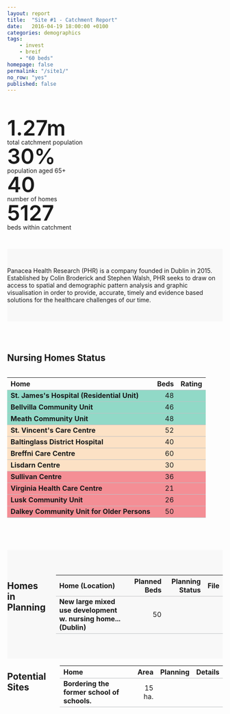 ```yaml
---
layout: report
title:  "Site #1 - Catchment Report"
date:   2016-04-19 18:00:00 +0100
categories: demographics
tags: 
    - invest
    - breif
    - "60 beds"
homepage: false
permalink: "/site1/"
no_row: "yes"
published: false
---
```


<style type="text/css">
@media only screen and (max-width: 39.9375em) {
  .section {
    width: 100%;
    padding-left:20px;
    padding-right:20px;
    padding-top:3em;
    padding-bottom: 3em;
  }
  
  .large-quote {
    margin-left: 0;
    font-size: 1.2rem;
  }
  .page-title {
    font-size: 24px;
    line-height: 2.0625rem;
  }
  .callout {
    margin-bottom: 0;
  }
}
@media screen and (min-width: 40em) {
.section {
    padding: 3em 0;
}
.large-quote {font-size: 2rem;margin-left: -2em;max-width: 50rem;}
}
iframe  {border: 0;height: 560px;}
    .bleed-section {
        margin-left: -15%;
        margin-right: -15%;
        margin-left: calc(50% - 50vw - 0.9375rem);
        margin-right: calc(50% - 50vw - 0.9375rem);
    }
    .minus-1 {margin-top:-16px; }
.dark {color: #fff;}
.fill-darkgrey {
    background-color: #505050;
}
.fill-grey {
    background-color:#f8f8f8; 
}
.big-image {background-image:url(//api.mapbox.com/styles/v1/rusty/cil9y7vpr0072c4lxn6udy0sj/static/-4.779787,53.396119,5.80,0.00,0.00/1274x569@2x?access_token=pk.eyJ1IjoicnVzdHkiLCJhIjoib0FjUkJybyJ9.V9QoXck_1Z18MhpwyIE2Og); }
footer {display: none;}

/* MATRIX Table CSS */
.matrix table {width: 100%;}
.matrix table tbody {border:none;background-color:transparent; }
.matrix table th {font-weight: 700; }
.matrix table th.col {text-align: left;}
.matrix table tbody tr, .matrix table tbody tr:nth-child(even) {background: transparent;}

.matrix thead {border: none;}

.dark .matrix table td,.dark .matrix table th {
    border-bottom: 1px solid #f1f1f1;
}
.matrix table td, .matrix table th {
    border-bottom: 1px solid #bfc1c3;
}
.matrix table td:first-child {
        border-left: none; 
        font-weight: 700;
        text-align: left;
    }
.matrix table td:last-child{border-right:none;}
table td.numeric,table th.numeric {text-align: right;}

span.top {
    font-size: 3.5em;
    font-weight: 600;
    display: block;
    clear: both;
    line-height: 1;
}
.green {background-color: rgba(39,182,145,0.5) !important;}
.or {background-color: rgba(252,197,142,0.5) !important;}
.re {background-color: rgba(235,33,46,0.5) !important;}
</style>

<div class="row section">
<div class=" medium-10 small-centered small-up-1 medium-up-4 large-up-4">
<div class="column"> <span class="top">1.27m</span>
<span class="top-captian">total catchment population</span></div>

<div class="column"><span class="top">30%</span>
<span class="top-captian">population aged 65+</span></div>

<div class="column"><span class="top">40</span>
<span class="top-captian">number of homes</span></div>

<div class="column"><span class="top">5127</span>
<span class="top-captian">beds within catchment</span></div>
</div>
</div>

<div class="fill-grey">
<div class="row section medium-8 small-centered " markdown="1">
Panacea Health Research (PHR) is a company founded in Dublin in 2015. Established by Colin Broderick and Stephen Walsh, PHR seeks to draw on access to spatial and demographic  pattern analysis and graphic visualisation in order to provide, accurate, timely and evidence based solutions for the healthcare challenges of our time. 
</div>
</div>

<div class="row section">
<h2 class="text-center">Nursing Homes Status</h2>
<div class=" medium-6 columns">

<div class="matrix" markdown="1">
<table><tr><th class="col">Home</th><th class="numeric">Beds</th><th>Rating</th></tr>
<tr class="green"><td>St. James's Hospital (Residential Unit)</td><td class="numeric">48</td><td></td></tr>
<tr class="green"><td>Bellvilla Community Unit</td><td class="numeric">46</td><td></td></tr>
<tr class="green"><td>Meath Community Unit</td><td class="numeric">48</td><td></td></tr>
<tr class="or"><td>St. Vincent's Care Centre</td><td class="numeric">52</td><td></td></tr>
<tr class="or"><td>Baltinglass District Hospital</td><td class="numeric">40</td><td></td></tr>
<tr class="or"><td>Breffni Care Centre</td><td class="numeric">60</td><td></td></tr>
<tr class="or"><td>Lisdarn Centre</td><td class="numeric">30</td><td></td></tr>
<tr class="re"><td>Sullivan Centre</td><td class="numeric">36</td><td></td></tr>
<tr class="re"><td>Virginia Health Care Centre</td><td class="numeric">21</td><td></td></tr>
<tr class="re"><td>Lusk Community Unit</td><td class="numeric">26</td><td></td></tr>
<tr class="re"><td>Dalkey Community Unit for Older Persons</td><td class="numeric">50</td><td></td></tr>
</table>
</div>
</div>
<div class="medium-6 columns">&nbsp;</div>
</div>

<div class="fill-grey section">
<div class="row ">
<div class="medium-8 small-centered columns">
<h2 class="text-center">Homes in Planning</h2>
<div class="matrix" markdown="1">
<table><tr><th class="col">Home (Location)</th><th class="numeric">Planned Beds</th><th class="numeric">Planning Status</th><th>File</th></tr>
<tr><td>New large mixed use development w. nursing home...(Dublin)</td><td class="numeric">50</td><td></td><td></td></tr>

</table>
</div>
</div>
</div>
</div>



<div class="row ">
<div class="medium-8 small-centered columns">
<h2 class="text-center">Potential Sites</h2>
<div class="matrix" markdown="1">
<table><tr><th class="col">Home</th><th class="numeric">Area</th><th class="numeric">Planning</th><th>Details</th></tr>
<tr><td>Bordering the former school of schools.</td><td class="numeric">15 ha.</td><td></td><td></td></tr>

</table>
</div>
</div>
</div>


